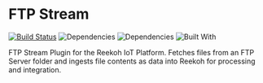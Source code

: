 # FTP Stream

[![Build Status](https://travis-ci.org/Reekoh/ftp-stream.svg)](https://travis-ci.org/Reekoh/ftp-stream)
![Dependencies](https://img.shields.io/david/Reekoh/ftp-stream.svg)
![Dependencies](https://img.shields.io/david/dev/Reekoh/ftp-stream.svg)
![Built With](https://img.shields.io/badge/built%20with-gulp-red.svg)

FTP Stream Plugin for the Reekoh IoT Platform. Fetches files from an FTP Server folder and ingests file contents as data into Reekoh for processing and integration.
